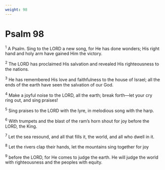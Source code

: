 ```yaml
---
weight: 98
---
```


# Psalm 98

<sup>1</sup> A Psalm. Sing to the LORD a new song, for He has done wonders; His right hand and holy arm have gained Him the victory. 

<sup>2</sup> The LORD has proclaimed His salvation and revealed His righteousness to the nations. 

<sup>3</sup> He has remembered His love and faithfulness to the house of Israel; all the ends of the earth have seen the salvation of our God. 

<sup>4</sup> Make a joyful noise to the LORD, all the earth; break forth—let your cry ring out, and sing praises! 

<sup>5</sup> Sing praises to the LORD with the lyre, in melodious song with the harp. 

<sup>6</sup> With trumpets and the blast of the ram’s horn shout for joy before the LORD, the King. 

<sup>7</sup> Let the sea resound, and all that fills it, the world, and all who dwell in it. 

<sup>8</sup> Let the rivers clap their hands, let the mountains sing together for joy 

<sup>9</sup> before the LORD, for He comes to judge the earth. He will judge the world with righteousness and the peoples with equity. 


